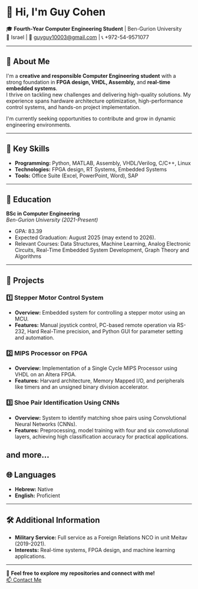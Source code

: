 # 👋 Hi, I'm Guy Cohen  
🎓 **Fourth-Year Computer Engineering Student** | Ben-Gurion University  
📍 Israel | 📧 guyguy10003@gmail.com | 📞 +972-54-9571077  

---

## 📝 About Me  
I'm a **creative and responsible Computer Engineering student** with a strong foundation in **FPGA design, VHDL, Assembly,** and **real-time embedded systems**.  
I thrive on tackling new challenges and delivering high-quality solutions. My experience spans hardware architecture optimization, high-performance control systems, and hands-on project implementation.  

I'm currently seeking opportunities to contribute and grow in dynamic engineering environments.  

---

## 🎯 Key Skills  
- **Programming:** Python, MATLAB, Assembly, VHDL/Verilog, C/C++, Linux  
- **Technologies:** FPGA design, RT Systems, Embedded Systems  
- **Tools:** Office Suite (Excel, PowerPoint, Word), SAP  

---

## 💼 Education  
**BSc in Computer Engineering**  
*Ben-Gurion University (2021-Present)*  
- GPA: 83.39  
- Expected Graduation: August 2025 (may extend to 2026).  
- Relevant Courses: Data Structures, Machine Learning, Analog Electronic Circuits, Real-Time Embedded System Development, Graph Theory and Algorithms  

---

## 🚀 Projects  
### 1️⃣ **Stepper Motor Control System**  
- **Overview:** Embedded system for controlling a stepper motor using an MCU.  
- **Features:** Manual joystick control, PC-based remote operation via RS-232, Hard Real-Time precision, and Python GUI for parameter setting and automation.  

### 2️⃣ **MIPS Processor on FPGA**  
- **Overview:** Implementation of a Single Cycle MIPS Processor using VHDL on an Altera FPGA.  
- **Features:** Harvard architecture, Memory Mapped I/O, and peripherals like timers and an unsigned binary division accelerator.  

### 3️⃣ **Shoe Pair Identification Using CNNs**  
- **Overview:** System to identify matching shoe pairs using Convolutional Neural Networks (CNNs).  
- **Features:** Preprocessing, model training with four and six convolutional layers, achieving high classification accuracy for practical applications.  

and more...
---

## 🌐 Languages  
- **Hebrew:** Native  
- **English:** Proficient  

---

## 🛠 Additional Information  
- **Military Service:** Full service as a Foreign Relations NCO in unit Meitav (2019-2021).  
- **Interests:** Real-time systems, FPGA design, and machine learning applications.  

---

👀 **Feel free to explore my repositories and connect with me!**  
[📫 Contact Me](mailto:guyguy10003@gmail.com)  
